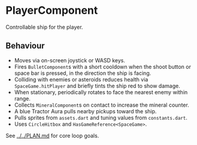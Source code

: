 # PlayerComponent

Controllable ship for the player.

## Behaviour

- Moves via on-screen joystick or WASD keys.
- Fires `BulletComponent`s with a short cooldown when the shoot button or space
  bar is pressed, in the direction the ship is facing.
- Colliding with enemies or asteroids reduces health via `SpaceGame.hitPlayer`
  and briefly tints the ship red to show damage.
- When stationary, periodically rotates to face the nearest enemy within range.
- Collects `MineralComponent`s on contact to increase the mineral counter.
- A blue Tractor Aura pulls nearby pickups toward the ship.
- Pulls sprites from `assets.dart` and tuning values from `constants.dart`.
- Uses `CircleHitbox` and `HasGameReference<SpaceGame>`.

See [../../PLAN.md](../../PLAN.md) for core loop goals.
